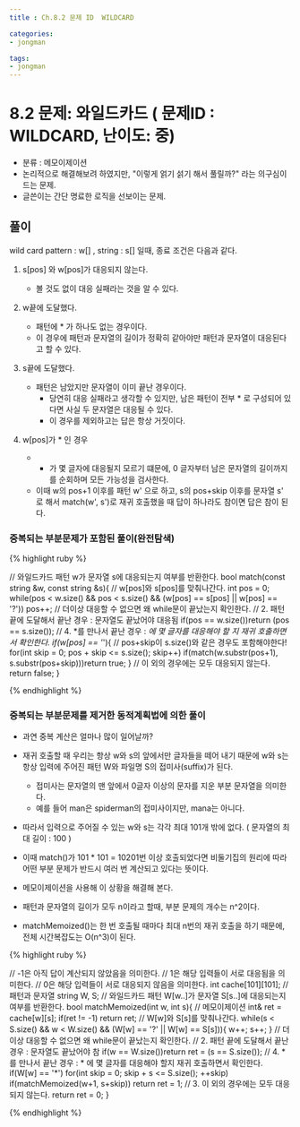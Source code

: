 ```yaml
---
title : Ch.8.2 문제 ID  WILDCARD

categories:
- jongman

tags:
- jongman
---
```


# 8.2 문제: 와일드카드 ( 문제ID : WILDCARD, 난이도: 중)
[algo]: <https://algospot.com/judge/problem/read/WILDCARD>

- 분류 : 메모이제이션
- 논리적으로 해결해보려 하였지만, "이렇게 얽기 섥기 해서 풀릴까?" 라는 의구심이 드는 문제.
- 글쓴이는 간단 명료한 로직을 선보이는 문제.

## 풀이
wild card pattern : w[] , string : s[] 일때,
종료 조건은 다음과 같다.

 1. s[pos] 와 w[pos]가 대응되지 않는다.
    - 볼 것도 없이 대응 실패라는 것을 알 수 있다.

 2. w끝에 도달했다.
    - 패턴에 * 가 하나도 없는 경우이다. 
    - 이 경우에 패턴과 문자열의 길이가 정확히 같아야만 패턴과 문자열이 대응된다고 할 수 있다.

 3. s끝에 도달했다.
    - 패턴은 남았지만 문자열이 이미 끝난 경우이다.
        - 당연히 대응 실패라고 생각할 수 있지만, 남은 패턴이 전부 * 로 구성되어 있다면 사실 두
          문자열은 대응될 수 있다. 
        - 이 경우를 제외하고는 답은 항상 거짓이다.

 4. w[pos]가 * 인 경우
    - * 가 몇 글자에 대응될지 모르기 떄문에, 0 글자부터 남은 문자열의 길이까지를 순회하며 모든
        가능성을 검사한다.
    - 이때 w의 pos+1 이후를 패턴 w' 으로 하고, s의 pos+skip 이후를 문자열 s' 로 해서 match(w', s')로
      재귀 호출했을 때 답이 하나라도 참이면 답은 참이 된다.

### 중복되는 부분문제가 포함된 풀이(완전탐색)

{% highlight ruby %}

// 와일드카드 패턴 w가 문자열 s에 대응되는지 여부를 반환한다.
bool match(const string &w, const string &s){
    // w[pos]와 s[pos]를 맞춰나간다.
    int pos = 0;
    while(pos < w.size() && pos < s.size() && (w[pos] == s[pos] || w[pos] == '?'))
        pos++;
    // 더이상 대응할 수 없으면 왜 while문이 끝났는지 확인한다.
    // 2. 패턴 끝에 도달해서 끝난 경우 : 문자열도 끝났어야 대응됨
    if(pos == w.size())return (pos == s.size());
    // 4. *를 만나서 끝난 경우 : *에 몇 글자를 대응해야 할 지 재귀 호출하면서 확인한다.
    if(w[pos] == '*'){
        // pos+skip이 s.size()와 같은 경우도 포함해야한다!
        for(int skip = 0; pos + skip <= s.size(); skip++) 
            if(match(w.substr(pos+1), s.substr(pos+skip)))return true;
    }
    // 이 외의 경우에는 모두 대응되지 않는다.
    return false;
}

{% endhighlight %}

### 중복되는 부분문제를 제거한 동적계획법에 의한 풀이

- 과연 중복 계산은 얼마나 많이 일어날까?
- 재귀 호출할 때 우리는 항상 w와 s의 앞에서만 글자들을 떼어 내기 때문에 w와 s는 항상 입력에 주어진
  패턴 W와 파일명 S의 접미사(suffix)가 된다.
  - 접미사는 문자열의 맨 앞에서 0글자 이상의 문자를 지운 부분 문자열을 의미한다.
  - 예를 들어 man은 spiderman의 접미사이지만, mana는 아니다.
- 따라서 입력으로 주어질 수 있는 w와 s는 각각 최대 101개 밖에 없다. ( 문자열의 최대 길이 : 100 )
- 이때 match()가 101 * 101 = 10201번 이상 호출되었다면 비둘기집의 원리에 따라 어떤 부분 문제가
  반드시 여러 번 계산되고 있다는 뜻이다.
- 메모이제이션을 사용해 이 상황을 해결해 본다.

- 패턴과 문자열의 길이가 모두 n이라고 할때, 부분 문제의 개수는 n^2이다.
- matchMemoized()는 한 번 호출될 때마다 최대 n번의 재귀 호출을 하기 때문에, 전체 시간복잡도는
  O(n^3)이 된다.


{% highlight ruby %}

// -1은 아직 답이 계산되지 않았음을 의미한다.
// 1은 해당 입력들이 서로 대응됨을 의미한다.
// 0은 해당 입력들이 서로 대응되지 않음을 의미한다.
int cache[101][101];
// 패턴과 문자열
string W, S;
// 와일드카드 패턴 W[w..]가 문자열 S[s..]에 대응되는지 여부를 반환한다.
bool matchMemoized(int w, int s){
    // 메모이제이션
    int& ret = cache[w][s];
    if(ret != -1) return ret;
    // W[w]와 S[s]를 맞춰나간다.
    while(s < S.size() && w < W.size() && (W[w] == '?' || W[w] == S[s])){
        w++;
        s++;
    }
    // 더이상 대응할 수 없으면 왜 while문이 끝났는지 확인한다.
    // 2. 패턴 끝에 도달해서 끝난 경우 : 문자열도 끝났어야 참
    if(w == W.size())return ret = (s == S.size());
    // 4. * 를 만나서 끝난 경우 : * 에 몇 글자를 대응해야 할지 재귀 호출하면서 확인한다.
    if(W[w] == '*')
        for(int skip = 0; skip + s <= S.size(); ++skip)
            if(matchMemoized(w+1, s+skip))
                return ret = 1;
    // 3. 이 외의 경우에는 모두 대응되지 않는다.
    return ret = 0;
}

{% endhighlight %}
